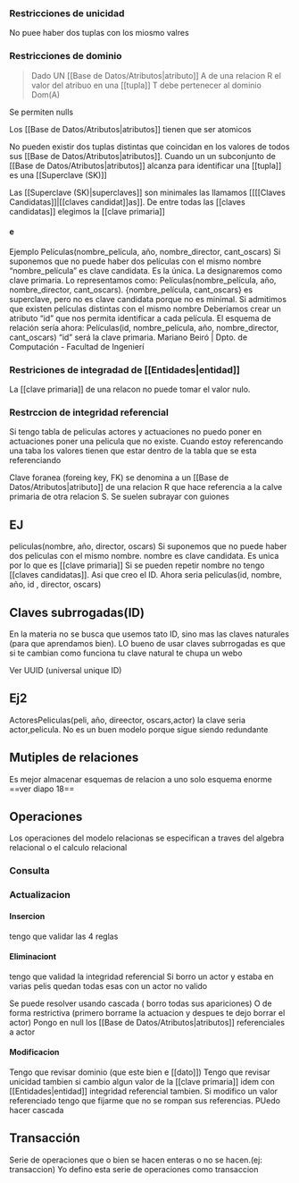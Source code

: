 ### Restricciones de unicidad 
No puee haber dos tuplas con los miosmo valres

### Restricciones de dominio
> Dado UN [[Base de Datos/Atributos|atributo]] A de una relacion R el valor del atribuo en una [[tupla]] T debe pertenecer al dominio Dom(A)

Se permiten nulls

Los [[Base de Datos/Atributos|atributos]] tienen que ser atomicos

No pueden existir dos tuplas distintas que coincidan en los valores de todos sus [[Base de Datos/Atributos|atributos]].
Cuando un un subconjunto de [[Base de Datos/Atributos|atributos]] alcanza para identificar una [[tupla]] es una [[Superclave (SK)]]

Las [[Superclave (SK)|superclaves]] son minimales las llamamos [[[[Claves Candidatas]]|[[claves candidat]]as]]. 
De entre todas las [[claves candidatas]] elegimos la [[clave primaria]]

#### e
Ejemplo Películas(nombre_película, año, nombre_director, cant_oscars) 
Si suponemos que no puede haber dos películas con el mismo nombre “nombre_película” es clave candidata. Es la única. La designaremos como clave primaria. Lo representamos como: Películas(nombre_película, año, nombre_director, cant_oscars). {nombre_película, cant_oscars} es superclave, pero no es clave candidata porque no es minimal. Si admitimos que existen películas distintas con el mismo nombre Deberíamos crear un atributo “id” que nos permita identificar a cada película. El esquema de relación sería ahora: Películas(id, nombre_película, año, nombre_director, cant_oscars) “id” será la clave primaria. Mariano Beiró | Dpto. de Computación - Facultad de Ingenierí
### Restriciones de integradad de [[Entidades|entidad]] 
La [[clave primaria]] de una relacon no puede tomar el valor nulo.


### Restrccion de integridad referencial
Si tengo tabla de peliculas actores y actuaciones no puedo poner en actuaciones poner una pelicula que no existe. Cuando estoy referencando una taba los valores tienen que estar dentro de la tabla que se esta referenciando

Clave foranea (foreing key, FK) se denomina a un [[Base de Datos/Atributos|atributo]] de una relacion R que hace referencia a la calve primaria de otra relacion S. Se suelen subrayar con guiones
## EJ
peliculas(nombre, año, director, oscars)
Si suponemos que no puede haber dos peliculas con el mismo nombre. nombre es clave candidata. Es unica por lo que es [[clave primaria]]
Si se pueden repetir nombre no tengo [[claves candidatas]]. Asi que creo el ID.
Ahora seria peliculas(id, nombre, año, id , director, oscars)

## Claves subrrogadas(ID)
En la materia no se busca que usemos tato ID, sino mas las claves naturales (para que aprendamos bien).
LO bueno de usar claves subrrogadas es que si te cambian como funciona tu clave natural te chupa un webo

Ver UUID (universal unique ID)

## Ej2
ActoresPeliculas(peli, año, direector, oscars,actor)
la clave seria actor,pelicula.
No es un buen modelo porque sigue siendo redundante

## Mutiples de relaciones
Es mejor almacenar esquemas de relacion a uno solo esquema enorme
==ver diapo 18==



## Operaciones 

Los operaciones del modelo relacionas se especifican a traves del algebra relacional o el calculo relacional

### Consulta 
### Actualizacion

#### Insercion
tengo que validar las 4 reglas
#### Eliminaciont
tengo que validad la integridad referencial
Si borro un actor y estaba en varias pelis quedan todas esas con un actor no valido 

Se puede resolver usando cascada ( borro todas sus apariciones)
O de forma restrictiva (primero borrame la actuacion y despues te dejo borrar el actor)
Pongo en null los [[Base de Datos/Atributos|atributos]] referenciales a actor


#### Modificacion 
Tengo que revisar dominio (que este bien e [[dato]])
Tengo que revisar unicidad tambien si cambio algun valor de la [[clave primaria]]
idem con [[Entidades|entidad]]
integridad referencial tambien. Si modifico un valor referenciado tengo que fijarme que no se rompan sus referencias. PUedo hacer cascada


## Transacción
Serie de operaciones que o bien se hacen enteras o no se hacen.(ej: transaccion)
Yo defino esta serie de operaciones como transaccion
